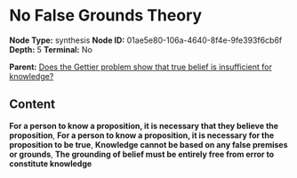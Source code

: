 # No False Grounds Theory

**Node Type:** synthesis
**Node ID:** 01ae5e80-106a-4640-8f4e-9fe393f6cb6f
**Depth:** 5
**Terminal:** No

**Parent:** [Does the Gettier problem show that true belief is insufficient for knowledge?](does-the-gettier-problem-show-that-true-belief-is-insufficient-for-knowledge-antithesis-99f833da-834a-430a-82db-84d903cc0b27.md)

## Content

**For a person to know a proposition, it is necessary that they believe the proposition**, **For a person to know a proposition, it is necessary for the proposition to be true**, **Knowledge cannot be based on any false premises or grounds**, **The grounding of belief must be entirely free from error to constitute knowledge**
